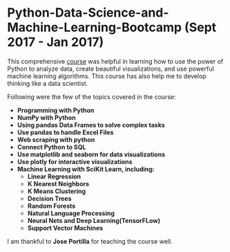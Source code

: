 # Python-Data-Science-and-Machine-Learning-Bootcamp (Sept 2017 - Jan 2017)

This comprehensive [course](https://www.udemy.com/python-for-data-science-and-machine-learning-bootcamp) was helpful in learning how to use the power of Python to analyze data, create beautiful visualizations, and use powerful machine learning algorithms. This course has also help me to develop thinking like a data scientist.

Following were the few of the topics covered in the course: 

* **Programming with Python**
* **NumPy with Python**
* **Using pandas Data Frames to solve complex tasks**
* **Use pandas to handle Excel Files**
* **Web scraping with python**
* **Connect Python to SQL**
* **Use matplotlib and seaborn for data visualizations**
* **Use plotly for interactive visualizations**
* **Machine Learning with SciKit Learn, including:**
    * **Linear Regression**
    * **K Nearest Neighbors**
    * **K Means Clustering**
    * **Decision Trees**
    * **Random Forests**
    * **Natural Language Processing**
    * **Neural Nets and Deep Learning(TensorFLow)**
    * **Support Vector Machines**

I am thankful to **Jose Portilla** for teaching the course well.

